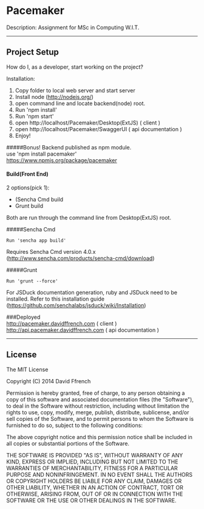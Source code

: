# Pacemaker

Description: Assignment for MSc in Computing W.I.T.
- - -
## Project Setup

How do I, as a developer, start working on the project? 

Installation:

1. Copy folder to local web server and start server
2. Install node (http://nodejs.org/)
3. open command line and locate backend(node) root.
4. Run 'npm install'
5. Run 'npm start'
6. open http://localhost/Pacemaker/Desktop(ExtJS)  ( client )
7. open http://localhost/Pacemaker/SwaggerUI  ( api documentation )
8. Enjoy!

#####Bonus!
Backend published as npm module.  
use 'npm install pacemaker'  
https://www.npmjs.org/package/pacemaker

#### Build(Front End)
2 options(pick 1):

* (Sencha Cmd build
* Grunt build

Both are run through the command line from Desktop(ExtJS) root.

#####Sencha Cmd
```
Run 'sencha app build'  
```  
Requires Sencha Cmd version 4.0.x (http://www.sencha.com/products/sencha-cmd/download)

#####Grunt
```
Run 'grunt --force'  
```  
For JSDuck documentation generation, ruby and JSDuck need to be installed. Refer to this installation guide (https://github.com/senchalabs/jsduck/wiki/Installation)

###Deployed  
http://pacemaker.davidffrench.com  ( client )  
http://api.pacemaker.davidffrench.com  ( api documentation )

- - -
## License
The MIT License

Copyright (C) 2014 David Ffrench

Permission is hereby granted, free of charge, to any person obtaining a copy of this software and associated documentation files (the "Software"), to deal in the Software without restriction, including without limitation the rights to use, copy, modify, merge, publish, distribute, sublicense, and/or sell copies of the Software, and to permit persons to whom the Software is furnished to do so, subject to the following conditions:

The above copyright notice and this permission notice shall be included in all copies or substantial portions of the Software.

THE SOFTWARE IS PROVIDED "AS IS", WITHOUT WARRANTY OF ANY KIND, EXPRESS OR IMPLIED, INCLUDING BUT NOT LIMITED TO THE WARRANTIES OF MERCHANTABILITY, FITNESS FOR A PARTICULAR PURPOSE AND NONINFRINGEMENT. IN NO EVENT SHALL THE AUTHORS OR COPYRIGHT HOLDERS BE LIABLE FOR ANY CLAIM, DAMAGES OR OTHER LIABILITY, WHETHER IN AN ACTION OF CONTRACT, TORT OR OTHERWISE, ARISING FROM, OUT OF OR IN CONNECTION WITH THE SOFTWARE OR THE USE OR OTHER DEALINGS IN THE SOFTWARE.